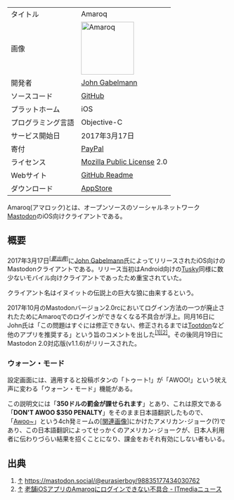<div>

|                    |                                                                                                                                                                                                                                                                                 |
|--------------------|---------------------------------------------------------------------------------------------------------------------------------------------------------------------------------------------------------------------------------------------------------------------------------|
| タイトル           | Amaroq                                                                                                                                                                                                                                                                          |
| 画像               | [<img src="/images/thumb/a/ad/Amaroq.jpg/120px-Amaroq.jpg" srcset="/images/thumb/a/ad/Amaroq.jpg/180px-Amaroq.jpg 1.5x, /images/thumb/a/ad/Amaroq.jpg/240px-Amaroq.jpg 2x" width="120" height="120" alt="Amaroq" />](/%E3%83%95%E3%82%A1%E3%82%A4%E3%83%AB:Amaroq.jpg "Amaroq") |
| 開発者             | <a href="https://mastodon.social/@eurasierboy" rel="nofollow">John Gabelmann</a>                                                                                                                                                                                                |
| ソースコード       | <a href="https://github.com/ReticentJohn/Amaroq" rel="nofollow">GitHub</a>                                                                                                                                                                                                      |
| プラットホーム     | iOS                                                                                                                                                                                                                                                                             |
| プログラミング言語 | Objective-C                                                                                                                                                                                                                                                                     |
| サービス開始日     | 2017年3月17日                                                                                                                                                                                                                                                                   |
| 寄付               | <a href="https://paypal.me/floofdog" rel="nofollow">PayPal</a>                                                                                                                                                                                                                  |
| ライセンス         | [Mozilla Public License](/Mozilla_Public_License "Mozilla Public License") 2.0                                                                                                                                                                                                  |
| Webサイト          | <a href="https://github.com/ReticentJohn/Amaroq/blob/master/README.md" rel="nofollow">GitHub Readme</a>                                                                                                                                                                         |
| ダウンロード       | <a href="https://itunes.apple.com/us/app/amaroq-for-mastodon/id1214116200" rel="nofollow">AppStore</a>                                                                                                                                                                          |

  
Amaroq(アマロック)とは、オープンソースのソーシャルネットワーク[Mastodon](/Mastodon "Mastodon")のiOS向けクライアントである。

## 概要

2017年3月17日<sup>\[*[要出典](https://ja.wikipedia.org/wiki/Wikipedia:%E3%80%8C%E8%A6%81%E5%87%BA%E5%85%B8%E3%80%8D%E3%82%92%E3%82%AF%E3%83%AA%E3%83%83%E3%82%AF%E3%81%95%E3%82%8C%E3%81%9F%E6%96%B9%E3%81%B8 "w:Wikipedia:「要出典」をクリックされた方へ")*\]</sup>に[John Gabelmann](/John_Gabelmann "John Gabelmann (存在しないページ)")氏によってリリースされたiOS向けのMastodonクライアントである。リリース当初はAndroid向けの[Tusky](/Tusky "Tusky")同様に数少ないモバイル向けクライアントであったため重宝されていた。

クライアント名はイヌイットの伝説上の巨大な狼に由来するという。

2017年10月のMastodonバージョン2.0rcにおいてログイン方法の一つが廃止されたためにAmaroqでのログインができなくなる不具合が浮上。同月16日にJohn氏は「この問題はすぐには修正できない、修正されるまでは[Tootdon](/Tootdon "Tootdon")など他のアプリを推奨する」という旨のコメントを出した<sup>[\[1\]](#cite_note-1)[\[2\]](#cite_note-2)</sup>。その後同月19日にMastodon 2.0対応版(v1.1.6)がリリースされた。

### ウォーン・モード

設定画面には、適用すると投稿ボタンの「トゥート!」が「AWOO!」という吠え声に変わる「ウォーン・モード」機能がある。

この説明文には「**350ドルの罰金が課せられます**」とあり、これは原文である「**DON'T AWOO $350 PENALTY**」をそのまま日本語翻訳したもので、「<a href="https://knowyourmeme.com/memes/awoo" rel="nofollow">Awoo~</a>」という4ch発ミームの\[<a href="https://knowyourmeme.com/photos/910542-awoo" rel="nofollow">関連画像</a>\]にかけたアメリカン･ジョーク(?)であり、この日本語翻訳によってせっかくのアメリカン･ジョークが、日本人利用者に伝わりづらい結果を招くことになり、課金をおそれ有効にしない者もいる。

## 出典

<div>

1.  [↑](#cite_ref-1) <a href="https://mastodon.social/@eurasierboy/98835177434030762" rel="nofollow">https://mastodon.social/@eurasierboy/98835177434030762</a>
2.  [↑](#cite_ref-2) <a href="http://www.itmedia.co.jp/news/articles/1710/16/news052.html" rel="nofollow">老舗iOSアプリのAmaroqにログインできない不具合 - ITmediaニュース</a>

</div>

</div>
